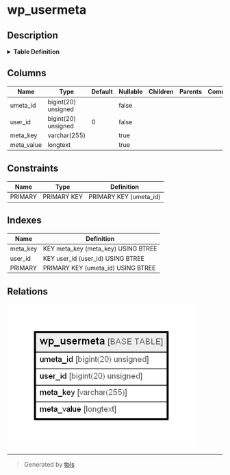 # wp_usermeta

## Description

<details>
<summary><strong>Table Definition</strong></summary>

```sql
CREATE TABLE `wp_usermeta` (
  `umeta_id` bigint(20) unsigned NOT NULL AUTO_INCREMENT,
  `user_id` bigint(20) unsigned NOT NULL DEFAULT '0',
  `meta_key` varchar(255) COLLATE utf8mb4_unicode_520_ci DEFAULT NULL,
  `meta_value` longtext COLLATE utf8mb4_unicode_520_ci,
  PRIMARY KEY (`umeta_id`),
  KEY `user_id` (`user_id`),
  KEY `meta_key` (`meta_key`(191))
) ENGINE=InnoDB AUTO_INCREMENT=16 DEFAULT CHARSET=utf8mb4 COLLATE=utf8mb4_unicode_520_ci
```

</details>

## Columns

| Name | Type | Default | Nullable | Children | Parents | Comment |
| ---- | ---- | ------- | -------- | -------- | ------- | ------- |
| umeta_id | bigint(20) unsigned |  | false |  |  |  |
| user_id | bigint(20) unsigned | 0 | false |  |  |  |
| meta_key | varchar(255) |  | true |  |  |  |
| meta_value | longtext |  | true |  |  |  |

## Constraints

| Name | Type | Definition |
| ---- | ---- | ---------- |
| PRIMARY | PRIMARY KEY | PRIMARY KEY (umeta_id) |

## Indexes

| Name | Definition |
| ---- | ---------- |
| meta_key | KEY meta_key (meta_key) USING BTREE |
| user_id | KEY user_id (user_id) USING BTREE |
| PRIMARY | PRIMARY KEY (umeta_id) USING BTREE |

## Relations

![er](wp_usermeta.png)

---

> Generated by [tbls](https://github.com/k1LoW/tbls)
